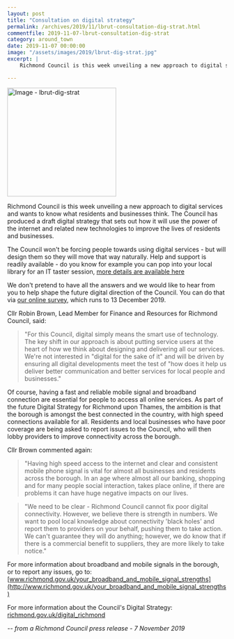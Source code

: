 ```yaml
---
layout: post
title: "Consultation on digital strategy"
permalink: /archives/2019/11/lbrut-consultation-dig-strat.html
commentfile: 2019-11-07-lbrut-consultation-dig-strat
category: around_town
date: 2019-11-07 00:00:00
image: "/assets/images/2019/lbrut-dig-strat.jpg"
excerpt: |
    Richmond Council is this week unveiling a new approach to digital services and wants to know what residents and businesses think. The Council has produced a draft digital strategy that sets out how it will use the power of the internet and related new technologies to improve the lives of residents and businesses.

---
```

<a href="/assets/images/2019/lbrut-dig-strat.jpg" title="Click for a larger image"><img src="/assets/images/2019/lbrut-dig-strat-thumb.jpg" width="250" alt="Image - lbrut-dig-strat"  class="photo right"/></a>

Richmond Council is this week unveiling a new approach to digital services and wants to know what residents and businesses think. The Council has produced a draft digital strategy that sets out how it will use the power of the internet and related new technologies to improve the lives of residents and businesses.

The Council won't be forcing people towards using digital services - but will design them so they will move that way naturally. Help and support is readily available - do you know for example you can pop into your local library for an IT taster session, [more details are available here](https://www.richmond.gov.uk/services/libraries/libraries_whats_on/it_taster_sessions)

We don't pretend to have all the answers and we would like to hear from you to help shape the future digital direction of the Council. You can do that via [our online survey](https://haveyoursay.citizenspace.com/richmondres/digital19/), which runs to 13 December 2019.

Cllr Robin Brown, Lead Member for Finance and Resources for Richmond Council, said:

> "For this Council, digital simply means the smart use of technology. The key shift in our approach is about putting service users at the heart of how we think about designing and delivering all our services. We're not interested in "digital for the sake of it" and will be driven by ensuring all digital developments meet the test of "how does it help us deliver better communication and better services for local people and businesses."

Of course, having a fast and reliable mobile signal and broadband connection are essential for people to access all online services. As part of the future Digital Strategy for Richmond upon Thames, the ambition is that the borough is amongst the best connected in the country, with high speed connections available for all. Residents and local businesses who have poor coverage are being asked to report issues to the Council, who will then lobby providers to improve connectivity across the borough.

Cllr Brown commented again:

> "Having high speed access to the internet and clear and consistent mobile phone signal is vital for almost all businesses and residents across the borough. In an age where almost all our banking, shopping and for many people social interaction, takes place online, if there are problems it can have huge negative impacts on our lives.

> "We need to be clear - Richmond Council cannot fix poor digital connectivity. However, we believe there is strength in numbers. We want to pool local knowledge about connectivity 'black holes' and report them to providers on your behalf, pushing them to take action. We can't guarantee they will do anything; however, we do know that if there is a commercial benefit to suppliers, they are more likely to take notice."

For more information about broadband and mobile signals in the borough, or to report any issues, go to: [www.richmond.gov.uk/your_broadband_and_mobile_signal_strengths](http://www.richmond.gov.uk/your_broadband_and_mobile_signal_strengths)

For more information about the Council's Digital Strategy: [richmond.gov.uk/digital_richmond](https://richmond.gov.uk/digital_richmond)


<cite>-- from a Richmond Council press release - 7 November 2019</cite>
